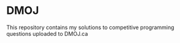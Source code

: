 # DMOJ

This repository contains my solutions to competitive programming questions uploaded to DMOJ.ca
